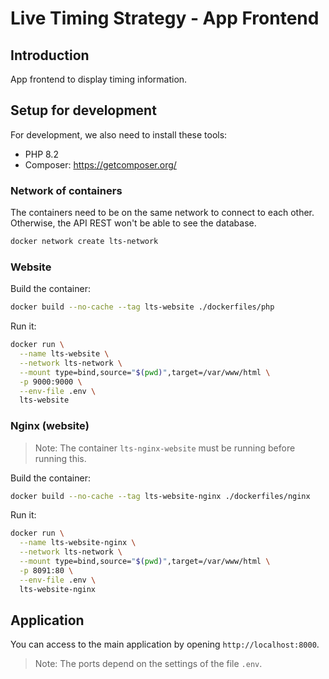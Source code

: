 # Live Timing Strategy - App Frontend

## Introduction

App frontend to display timing information.

## Setup for development

For development, we also need to install these tools:
- PHP 8.2
- Composer: https://getcomposer.org/

### Network of containers

The containers need to be on the same network to connect to each other.
Otherwise, the API REST won't be able to see the database.
```sh
docker network create lts-network
```

### Website

Build the container:
```sh
docker build --no-cache --tag lts-website ./dockerfiles/php
```

Run it:
```sh
docker run \
  --name lts-website \
  --network lts-network \
  --mount type=bind,source="$(pwd)",target=/var/www/html \
  -p 9000:9000 \
  --env-file .env \
  lts-website
```

### Nginx (website)

> Note: The container `lts-nginx-website` must be running before running this.

Build the container:
```sh
docker build --no-cache --tag lts-website-nginx ./dockerfiles/nginx
```

Run it:
```sh
docker run \
  --name lts-website-nginx \
  --network lts-network \
  --mount type=bind,source="$(pwd)",target=/var/www/html \
  -p 8091:80 \
  --env-file .env \
  lts-website-nginx
```

## Application

You can access to the main application by opening `http://localhost:8000`.

> Note: The ports depend on the settings of the file `.env`.

